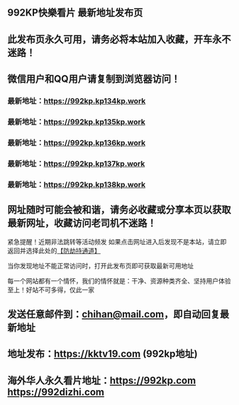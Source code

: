 ## **992KP快樂看片 最新地址发布页**
## 此发布页永久可用，请务必将本站加入收藏，开车永不迷路！
## 微信用户和QQ用户请复制到浏览器访问！
### 最新地址：https://992kp.kp134kp.work

### 最新地址：https://992kp.kp135kp.work

### 最新地址：https://992kp.kp136kp.work

### 最新地址：https://992kp.kp137kp.work

### 最新地址：https://992kp.kp138kp.work


## 网址随时可能会被和谐，请务必收藏或分享本页以获取最新网址，收藏访问老司机不迷路！

紧急提醒！近期非法跳转等活动频发
如果点击网址进入后发现不是本站，请立即返回并选择此处的[【防劫持通道】](https://23.224.130.222:7583)

当你发现地址不能正常访问时，打开此发布页即可获取最新可用地址

每一个网站都有一个情怀，我们的情怀就是：干净、资源种类齐全、坚持用户体验至上！好站不可多得，仅此一家

## 发送任意邮件到：chihan@mail.com，即自动回复最新地址
## 地址发布：https://kktv19.com  (992kp地址)
## 海外华人永久看片地址：https://992kp.com  https://992dizhi.com
